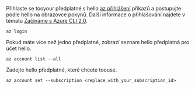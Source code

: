 Přihlaste se tooyour předplatné s hello [az přihlášení](/cli/azure/#login) příkazů a postupujte podle hello na obrazovce pokynů. Další informace o přihlašování najdete v tématu [Začínáme s Azure CLI 2.0](/cli/azure/get-started-with-azure-cli).

```azurecli
az login
```

Pokud máte více než jedno předplatné, zobrazí seznam hello předplatná pro účet hello.

```azurecli
az account list --all
```

Zadejte hello předplatné, které chcete toouse.

```azurecli
az account set --subscription <replace_with_your_subscription_id>
```